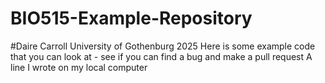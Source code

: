 # BIO515-Example-Repository
#Daire Carroll University of Gothenburg 2025
Here is some example code that you can look at - see if you can find a bug and make a pull request
A line I wrote on my local computer  
